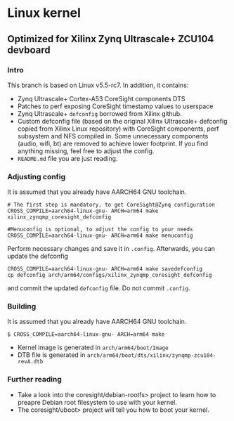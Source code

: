 # Linux kernel
## Optimized for Xilinx Zynq Ultrascale+ ZCU104 devboard

### Intro
This branch is based on Linux v5.5-rc7. In addition, it contains:
* Zynq Ultrascale+ Cortex-A53 CoreSight components DTS
* Patches to perf exposing CoreSight timestamp values to userspace
* Zynq Ultrascale+ `defconfig` borrowed from Xilinx github.
* Custom defconfig file (based on the original Xilinx Ultrascale+
  defconfig copied from Xilinx Linux repository) with
  CoreSight components, perf subsystem and NFS compiled in.
  Some unnecessary components (audio, wifi, bt) are removed
  to achieve lower footprint. If you find anything missing,
  feel free to adjust the config.
* `README.md` file you are just reading.

### Adjusting config
It is assumed that you already have AARCH64 GNU toolchain.
```
# The first step is mandatory, to get CoreSight@Zynq configuration
CROSS_COMPILE=aarch64-linux-gnu- ARCH=arm64 make xilinx_zynqmp_coresight_defconfig

#Menuconfig is optional, to adjust the config to your needs
CROSS_COMPILE=aarch64-linux-gnu- ARCH=arm64 make menuconfig
```

Perform necessary changes and save it in `.config`. Afterwards, you can update the defconfig
```
CROSS_COMPILE=aarch64-linux-gnu- ARCH=arm64 make savedefconfig
cp defconfig arch/arm64/configs/xilinx_zynqmp_coresight_defconfig
```
and commit the updated `defconfig` file. Do not commit `.config`.

### Building
It is assumed that you already have AARCH64 GNU toolchain.
```
$ CROSS_COMPILE=aarch64-linux-gnu- ARCH=arm64 make
```
* Kernel image is generated in `arch/arm64/boot/Image`
* DTB file is generated in `arch/arm64/boot/dts/xilinx/zynqmp-zcu104-revA.dtb`

### Further reading
* Take a look into the coresight/debian-rootfs> project to learn how to
preapre Debian root filesystem to use with your kernel.
* The coresight/uboot> project will tell you how to boot your kernel.

